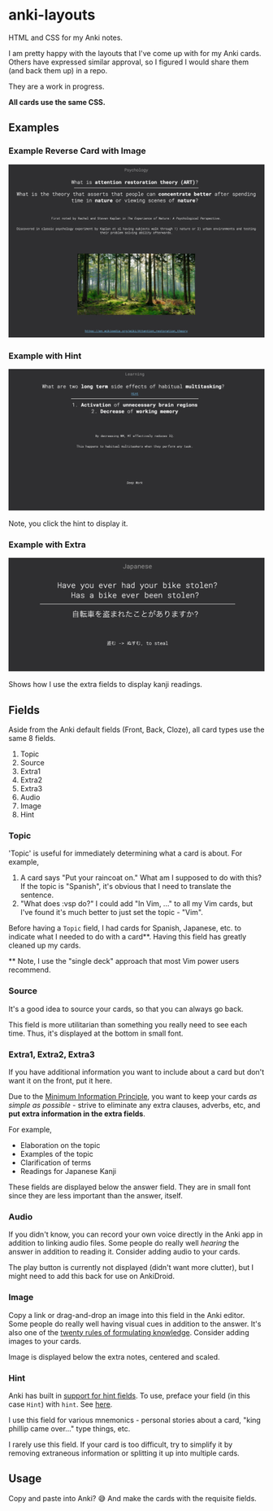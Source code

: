 # anki-layouts
HTML and CSS for my Anki notes.

I am pretty happy with the layouts that I've come up with for my Anki cards. Others have expressed similar approval, so I figured I would share them (and back them up) in a repo.

They are a work in progress.

**All cards use the same CSS.**

## Examples

### Example Reverse Card with Image

![example-with-image](example-with-image.png?raw=true "Example with Image")

### Example with Hint

![example-with-hint](example-with-hint.png?raw=true "Example with Hint")

Note, you click the hint to display it.

### Example with Extra

![example-with-extra](example-with-extra.png?raw=true "Example with Extra")

Shows how I use the extra fields to display kanji readings.

## Fields

Aside from the Anki default fields (Front, Back, Cloze), all card types use the same 8 fields.

1. Topic
2. Source
3. Extra1
4. Extra2
5. Extra3
6. Audio
7. Image
8. Hint

### Topic
'Topic' is useful for immediately determining what a card is about. For example,

1. A card says "Put your raincoat on."  What am I supposed to do with this? If the topic is "Spanish", it's obvious that I need to translate the sentence.
2. "What does :vsp do?" I could add "In Vim, ..." to all my Vim cards, but I've found it's much better to just set the topic - "Vim".

Before having a `Topic` field, I had cards for Spanish, Japanese, etc. to indicate what I needed to do with a card**. Having this field has greatly cleaned up my cards.

** Note, I use the "single deck" approach that most Vim power users recommend.

### Source

It's a good idea to source your cards, so that you can always go back.

This field is more utilitarian than something you really need to see each time.  Thus, it's displayed at the bottom in small font.

### Extra1, Extra2, Extra3

If you have additional information you want to include about a card but don't want it on the front, put it here.

Due to the [Minimum Information Principle](https://supermemo.guru/wiki/Minimum_information_principle), you want to keep your cards _as simple as possible_  - strive to eliminate any extra clauses, adverbs, etc, and **put extra information in the extra fields**.

For example,

* Elaboration on the topic
* Examples of the topic
* Clarification of terms
* Readings for Japanese Kanji

These fields are displayed below the answer field.  They are in small font since they are less important than the answer, itself.

### Audio

If you didn't know, you can record your own voice directly in the Anki app in addition to linking audio files. Some people do really well _hearing_ the answer in addition to reading it.  Consider adding audio to your cards.

The play button is currently not displayed (didn't want more clutter), but I might need to add this back for use on AnkiDroid.

### Image

Copy a link or drag-and-drop an image into this field in the Anki editor. Some people do really well having visual cues in addition to the answer. It's also one of the [twenty rules of formulating knowledge](http://super-memory.com/articles/20rules.htm). Consider adding images to your cards.

Image is displayed below the extra notes, centered and scaled.

### Hint

Anki has built in [support for hint fields](https://docs.ankiweb.net/#/templates/fields?id=hint-fields). To use, preface your field (in this case `Hint`) with `hint`. See [here](https://github.com/dempe/anki-layouts/blob/master/basic-front.html#L5).

I use this field for various mnemonics - personal stories about a card, "king phillip came over..." type things, etc.

I rarely use this field. If your card is too difficult, try to simplify it by removing extraneous information or splitting it up into multiple cards.

## Usage

Copy and paste into Anki? 😅 And make the cards with the requisite fields.
